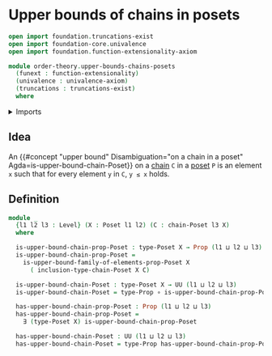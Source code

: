 # Upper bounds of chains in posets

```agda
open import foundation.truncations-exist
open import foundation-core.univalence
open import foundation.function-extensionality-axiom

module order-theory.upper-bounds-chains-posets
  (funext : function-extensionality)
  (univalence : univalence-axiom)
  (truncations : truncations-exist)
  where
```

<details><summary>Imports</summary>

```agda
open import foundation.existential-quantification funext univalence truncations
open import foundation.universe-levels

open import foundation-core.function-types
open import foundation-core.propositions

open import order-theory.chains-posets funext univalence truncations
open import order-theory.posets funext univalence truncations
open import order-theory.upper-bounds-posets funext univalence truncations
```

</details>

## Idea

An
{{#concept "upper bound" Disambiguation="on a chain in a poset" Agda=is-upper-bound-chain-Poset}}
on a [chain](order-theory.chains-posets.md) `C` in a
[poset](order-theory.posets.md) `P` is an element `x` such that for every
element `y` in `C`, `y ≤ x` holds.

## Definition

```agda
module _
  {l1 l2 l3 : Level} (X : Poset l1 l2) (C : chain-Poset l3 X)
  where

  is-upper-bound-chain-prop-Poset : type-Poset X → Prop (l1 ⊔ l2 ⊔ l3)
  is-upper-bound-chain-prop-Poset =
    is-upper-bound-family-of-elements-prop-Poset X
      ( inclusion-type-chain-Poset X C)

  is-upper-bound-chain-Poset : type-Poset X → UU (l1 ⊔ l2 ⊔ l3)
  is-upper-bound-chain-Poset = type-Prop ∘ is-upper-bound-chain-prop-Poset

  has-upper-bound-chain-prop-Poset : Prop (l1 ⊔ l2 ⊔ l3)
  has-upper-bound-chain-prop-Poset =
    ∃ (type-Poset X) is-upper-bound-chain-prop-Poset

  has-upper-bound-chain-Poset : UU (l1 ⊔ l2 ⊔ l3)
  has-upper-bound-chain-Poset = type-Prop has-upper-bound-chain-prop-Poset
```
